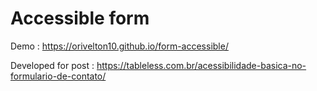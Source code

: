 # Accessible form

Demo : https://orivelton10.github.io/form-accessible/

Developed for post : https://tableless.com.br/acessibilidade-basica-no-formulario-de-contato/
